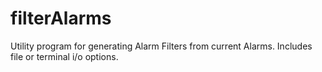 # filterAlarms
Utility program for generating Alarm Filters from current Alarms. Includes file or terminal i/o options. 

